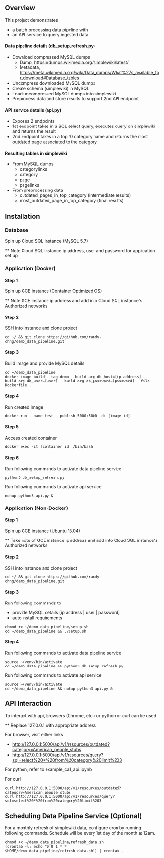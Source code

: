 ## Overview

This project demonstrates
- a batch processing data pipeline with
- an API service to query ingested data

#### Data pipeline details (db_setup_refresh.py)
- Download compressed MySQL dumps
    - Dump, https://dumps.wikimedia.org/simplewiki/latest/
    - Metadata, https://meta.wikimedia.org/wiki/Data_dumps/What%27s_available_for_download#Database_tables
- Uncompress downloaded MySQL dumps
- Create schema (simplewiki) in MySQL
- Load uncompressed MySQL dumps into simplewiki
- Preprocess data and store results to support 2nd API endpoint

#### API service details (api.py)
- Exposes 2 endpoints
- 1st endpoint takes in a SQL select query, executes query on simplewiki and returns the result
- 2nd endpoint takes in a top 10 category name and returns the most outdated page associated to the category

#### Resulting tables in simplewiki
- From MySQL dumps
    - categorylinks
    - category
    - page
    - pagelinks
- From preprocessing data
    - outdated_pages_in_top_category (intermediate results)
    - most_outdated_page_in_top_category (final results)

## Installation

### Database
Spin up Cloud SQL instance (MySQL 5.7)

** Note Cloud SQL instance ip address, user and password for application set up

### Application (Docker)

#### Step 1
Spin up GCE instance (Container Optimized OS)

** Note GCE instance ip address and add into Cloud SQL instance's Authorized networks

#### Step 2
SSH into instance and clone project
```
cd ~/ && git clone https://github.com/randy-chng/demo_data_pipeline.git
```

#### Step 3
Build image and provide MySQL details
```
cd ~/demo_data_pipeline
docker image build --tag demo --build-arg db_host=[ip address] --build-arg db_user=[user] --build-arg db_password=[password] --file Dockerfile .
```

#### Step 4
Run created image
```
docker run --name test --publish 5000:5000 -di [image id]
```

#### Step 5
Access created container
```
docker exec -it [container id] /bin/bash
```

#### Step 6
Run following commands to activate data pipeline service
```
python3 db_setup_refresh.py
```

Run following commands to activate api service
```
nohup python3 api.py &
```

### Application (Non-Docker)

#### Step 1
Spin up GCE instance (Ubuntu 18.04)

** Take note of GCE instance ip address and add into Cloud SQL instance's Authorized networks

#### Step 2
SSH into instance and clone project
```
cd ~/ && git clone https://github.com/randy-chng/demo_data_pipeline.git
```

#### Step 3
Run following commands to
- provide MySQL details [ip address | user | password]
- auto install requirements
```
chmod +x ~/demo_data_pipeline/setup.sh
cd ~/demo_data_pipeline && ./setup.sh
```

#### Step 4
Run following commands to activate data pipeline service
```
source ~/venv/bin/activate
cd ~/demo_data_pipeline && python3 db_setup_refresh.py
```

Run following commands to activate api service
```
source ~/venv/bin/activate
cd ~/demo_data_pipeline && nohup python3 api.py &
```

## API Interaction

To interact with api, browsers (Chrome, etc.) or python or curl can be used

** Replace 127.0.0.1 with appropriate address

For browser, visit either links
- http://127.0.0.1:5000/api/v1/resources/outdated?category=American_people_stubs
- http://127.0.0.1:5000/api/v1/resources/query?sql=select%20*%20from%20category%20limit%203

For python, refer to example_call_api.ipynb

For curl
```
curl http://127.0.0.1:5000/api/v1/resources/outdated?category=American_people_stubs
curl http://127.0.0.1:5000/api/v1/resources/query?sql=select%20*%20from%20category%20limit%203
```

## Scheduling Data Pipeline Service (Optional)
For a monthly refresh of simplewiki data, configure cron by running following commands.
Schedule will be every 1st day of the month at 12am.
```
chmod +x ~/demo_data_pipeline/refresh_data.sh
(crontab -l; echo "0 0 1 * * $HOME/demo_data_pipeline/refresh_data.sh") | crontab -
```